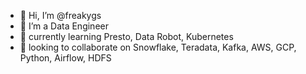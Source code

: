 - 👋 Hi, I’m @freakygs
- 👀 I’m a Data Engineer
- 🌱 currently learning Presto, Data Robot, Kubernetes
- 💞️ looking to collaborate on Snowflake, Teradata, Kafka, AWS, GCP, Python, Airflow, HDFS

<!---
freakygs/freakygs is a ✨ special ✨ repository because its `README.md` (this file) appears on your GitHub profile.
You can click the Preview link to take a look at your changes.
--->

